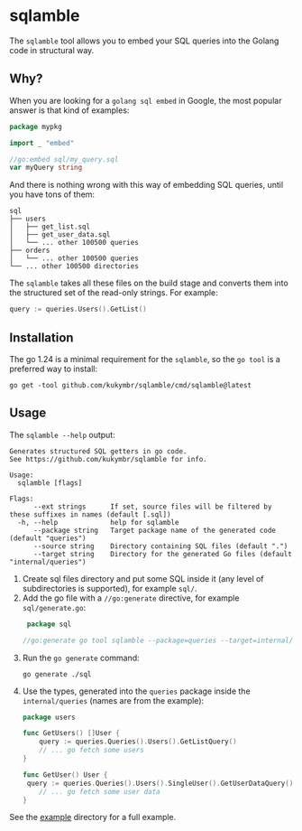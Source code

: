 # sqlamble

The `sqlamble` tool allows you to embed your SQL queries into the Golang code in structural way.

## Why?

When you are looking for a `golang sql embed` in Google, the most popular answer is that kind of examples:

```go
package mypkg

import _ "embed"

//go:embed sql/my_query.sql
var myQuery string
```

And there is nothing wrong with this way of embedding SQL queries, until you have tons of them:

```text
sql
├── users
│   ├── get_list.sql
│   ├── get_user_data.sql
│   └── ... other 100500 queries
├── orders
│   └── ... other 100500 queries
└── ... other 100500 directories
```

The `sqlamble` takes all these files on the build stage and converts them into the structured set 
of the read-only strings. For example:

```go
query := queries.Users().GetList()
```

## Installation

The go 1.24 is a minimal requirement for the `sqlamble`, so the `go tool` is a preferred way to install:

```shell
go get -tool github.com/kukymbr/sqlamble/cmd/sqlamble@latest
```

## Usage

The `sqlamble --help` output:

```text
Generates structured SQL getters in go code.
See https://github.com/kukymbr/sqlamble for info.

Usage:
  sqlamble [flags]

Flags:
      --ext strings      If set, source files will be filtered by these suffixes in names (default [.sql])
  -h, --help             help for sqlamble
      --package string   Target package name of the generated code (default "queries")
      --source string    Directory containing SQL files (default ".")
      --target string    Directory for the generated Go files (default "internal/queries")
```

1. Create sql files directory and put some SQL inside it (any level of subdirectories is supported), for example `sql/`.
2. Add the go file with a `//go:generate` directive, for example `sql/generate.go`:
   ```go
    package sql  

   //go:generate go tool sqlamble --package=queries --target=internal/queries
   ```
3. Run the `go generate` command:
   ```shell
   go generate ./sql
   ```
4. Use the types, generated into the `queries` package inside the `internal/queries` (names are from the example):
   ```go
   package users
   
   func GetUsers() []User {
       query := queries.Queries().Users().GetListQuery()   
	   // ... go fetch some users
   }
   
   func GetUser() User {
    query := queries.Queries().Users().SingleUser().GetUserDataQuery()
	   // ... go fetch some user data
   }
   ```

See the [example](example) directory for a full example.